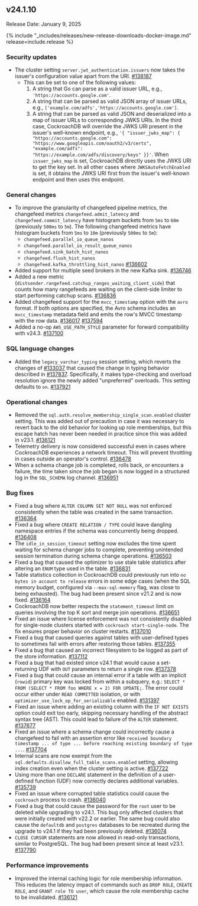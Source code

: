 ## v24.1.10

Release Date: January 9, 2025

{% include "_includes/releases/new-release-downloads-docker-image.md" release=include.release %}

<h3 id="v24-1-10-security-updates">Security updates</h3>

- The cluster setting `server.jwt_authentication.issuers` now takes the issuer's configuration value apart from the URI. [#138187][#138187]
  - This can be set to one of the following values:
      1. A string that Go can parse as a valid issuer URL, e.g., `'https://accounts.google.com'`.
      1. A string that can be parsed as valid JSON array of issuer URLs, e.g., `['example.com/adfs','https://accounts.google.com']`.
      1. A string that can be parsed as valid JSON and deserialized into a map of issuer URLs to corresponding JWKS URIs. In the third case, CockroachDB will override the JWKS URI present in the issuer's well-known endpoint, e.g., `'{ "issuer_jwks_map": { "https://accounts.google.com": "https://www.googleapis.com/oauth2/v3/certs", "example.com/adfs": "https://example.com/adfs/discovery/keys" }}'`. When `issuer_jwks_map` is set, CockroachDB directly uses the JWKS URI to get the key set. In all other cases where `JWKSAutoFetchEnabled` is set, it obtains the JWKS URI first from the issuer's well-known endpoint and then uses this endpoint.

<h3 id="v24-1-10-general-changes">General changes</h3>

- To improve the granularity of changefeed pipeline metrics, the changefeed metrics `changefeed.admit_latency` and `changefeed.commit_latency` have histogram buckets from `5ms` to `60m` (previously `500ms` to `5m`). The following changefeed metrics have histogram buckets from `5ms` to `10m` (previously `500ms` to `5m`): 
    - `changefeed.parallel_io_queue_nanos`
    - `changefeed.parallel_io_result_queue_nanos`
    - `changefeed.sink_batch_hist_nanos`
    - `changefeed.flush_hist_nanos`
    - `changefeed.kafka_throttling_hist_nanos` [#136602][#136602]
- Added support for multiple seed brokers in the new Kafka sink. [#136746][#136746]
- Added a new metric (`distsender.rangefeed.catchup_ranges_waiting_client_side`) that counts how many rangefeeds are waiting on the client-side limiter to start performing catchup scans. [#136836][#136836]
- Added changefeed support for the `mvcc_timestamp` option with the `avro` format. If both options are specified, the Avro schema includes an `mvcc_timestamp` metadata field and emits the row's MVCC timestamp with the row data. [#136017][#136017] [#137594][#137594]
- Added a no-op `AWS_USE_PATH_STYLE` parameter for forward compatibility with v24.3. [#137100][#137100]

<h3 id="v24-1-10-sql-language-changes">SQL language changes</h3>

- Added the `legacy_varchar_typing` session setting, which reverts the changes of [#133037](https://github.com/cockroachdb/cockroach/pull/133037) that caused the change in typing behavior described in [#137837](https://github.com/cockroachdb/cockroach/pull/137837). Specifically, it makes type-checking and overload resolution ignore the newly added "unpreferred" overloads. This setting defaults to `on`. [#137921][#137921]

<h3 id="v24-1-10-operational-changes">Operational changes</h3>

- Removed the `sql.auth.resolve_membership_single_scan.enabled` cluster setting. This was added out of precaution in case it was necessary to revert back to the old behavior for looking up role memberships, but this escape hatch has never been needed in practice since this was added in v23.1. [#136121][#136121]
- Telemetry delivery is now considered successful even in cases where CockroachDB experiences a network timeout. This will prevent throttling in cases outside an operator's control. [#136478][#136478]
- When a schema change job is completed, rolls back, or encounters a failure, the time taken since the job began is now logged in a structured log in the `SQL_SCHEMA` log channel. [#136951][#136951]

<h3 id="v24-1-10-bug-fixes">Bug fixes</h3>

- Fixed a bug where `ALTER COLUMN SET NOT NULL` was not enforced consistently when the table was created in the same transaction. [#136364][#136364]
- Fixed a bug where `CREATE RELATION / TYPE` could leave dangling namespace entries if the schema was concurrently being dropped. [#136408][#136408]
- The `idle_in_session_timeout` setting now excludes the time spent waiting for schema changer jobs to complete, preventing unintended session termination during schema change operations. [#136503][#136503]
- Fixed a bug that caused the optimizer to use stale table statistics after altering an `ENUM` type used in the table. [#136831][#136831]
- Table statistics collection in CockroachDB could previously run into `no bytes in account to release` errors in some edge cases (when the SQL memory budget, configured via `--max-sql-memory` flag, was close to being exhausted). The bug had been present since v21.2 and is now fixed. [#136164][#136164]
- CockroachDB now better respects the `statement_timeout` limit on queries involving the top K sort and merge join operations. [#136651][#136651]
- Fixed an issue where license enforcement was not consistently disabled for single-node clusters started with `cockroach start-single-node`. The fix ensures proper behavior on cluster restarts. [#137010][#137010]
- Fixed a bug that caused queries against tables with user-defined types to sometimes fail with errors after restoring those tables. [#137355][#137355]
- Fixed a bug that caused an incorrect filesystem to be logged as part of the store information. [#137112][#137112]
- Fixed a bug that had existed since v24.1 that would cause a set-returning UDF with `OUT` parameters to return a single row. [#137378][#137378]
- Fixed a bug that could cause an internal error if a table with an implicit (`rowid`) primary key was locked from within a subquery, e.g.: `SELECT * FROM (SELECT * FROM foo WHERE x = 2) FOR UPDATE;`. The error could occur either under `READ COMMITTED` isolation, or with `optimizer_use_lock_op_for_serializable` enabled. [#131397][#131397]
- Fixed an issue where adding an existing column with the `IF NOT EXISTS` option could exit too early, skipping necessary handling of the abstract syntax tree (AST). This could lead to failure of the `ALTER` statement. [#137677][#137677]
- Fixed an issue where a schema change could incorrectly cause a changefeed to fail with an assertion error like `received boundary timestamp ... of type ... before reaching existing boundary of type ...`. [#137704][#137704]
- Internal scans are now exempt from the `sql.defaults.disallow_full_table_scans.enabled` setting, allowing index creation even when the cluster setting is active. [#137722][#137722]
- Using more than one `DECLARE` statement in the definition of a user-defined function (UDF) now correctly declares additional variables. [#135739][#135739]
- Fixed an issue where corrupted table statistics could cause the `cockroach` process to crash. [#136040][#136040]
- Fixed a bug that could cause the password for the `root` user to be deleted while upgrading to v24.1. This bug only affected clusters that were initially created with v22.2 or earlier. The same bug could also cause the `defaultdb` and `postgres` databases to be recreated during the upgrade to v24.1 if they had been previously deleted. [#136074][#136074]
- `CLOSE CURSOR` statements are now allowed in read-only transactions, similar to PostgreSQL. The bug had been present since at least v23.1. [#137790][#137790]

<h3 id="v24-1-10-performance-improvements">Performance improvements</h3>

- Improved the internal caching logic for role membership information. This reduces the latency impact of commands such as `DROP ROLE`, `CREATE ROLE`, and `GRANT role TO user`, which cause the role membership cache to be invalidated. [#136121][#136121]

[#131397]: https://github.com/cockroachdb/cockroach/pull/131397
[#135739]: https://github.com/cockroachdb/cockroach/pull/135739
[#136017]: https://github.com/cockroachdb/cockroach/pull/136017
[#136040]: https://github.com/cockroachdb/cockroach/pull/136040
[#136074]: https://github.com/cockroachdb/cockroach/pull/136074
[#136121]: https://github.com/cockroachdb/cockroach/pull/136121
[#136164]: https://github.com/cockroachdb/cockroach/pull/136164
[#136364]: https://github.com/cockroachdb/cockroach/pull/136364
[#136408]: https://github.com/cockroachdb/cockroach/pull/136408
[#136478]: https://github.com/cockroachdb/cockroach/pull/136478
[#136503]: https://github.com/cockroachdb/cockroach/pull/136503
[#136602]: https://github.com/cockroachdb/cockroach/pull/136602
[#136651]: https://github.com/cockroachdb/cockroach/pull/136651
[#136682]: https://github.com/cockroachdb/cockroach/pull/136682
[#136708]: https://github.com/cockroachdb/cockroach/pull/136708
[#136746]: https://github.com/cockroachdb/cockroach/pull/136746
[#136831]: https://github.com/cockroachdb/cockroach/pull/136831
[#136836]: https://github.com/cockroachdb/cockroach/pull/136836
[#136951]: https://github.com/cockroachdb/cockroach/pull/136951
[#137010]: https://github.com/cockroachdb/cockroach/pull/137010
[#137100]: https://github.com/cockroachdb/cockroach/pull/137100
[#137112]: https://github.com/cockroachdb/cockroach/pull/137112
[#137114]: https://github.com/cockroachdb/cockroach/pull/137114
[#137355]: https://github.com/cockroachdb/cockroach/pull/137355
[#137378]: https://github.com/cockroachdb/cockroach/pull/137378
[#137459]: https://github.com/cockroachdb/cockroach/pull/137459
[#137594]: https://github.com/cockroachdb/cockroach/pull/137594
[#137677]: https://github.com/cockroachdb/cockroach/pull/137677
[#137704]: https://github.com/cockroachdb/cockroach/pull/137704
[#137722]: https://github.com/cockroachdb/cockroach/pull/137722
[#137790]: https://github.com/cockroachdb/cockroach/pull/137790
[#137921]: https://github.com/cockroachdb/cockroach/pull/137921
[#138187]: https://github.com/cockroachdb/cockroach/pull/138187
